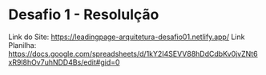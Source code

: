 # Desafio 1 - Resolulção

Link do Site: https://leadingpage-arquitetura-desafio01.netlify.app/
Link Planilha: https://docs.google.com/spreadsheets/d/1kY2I4SEVV88hDdCdbKv0jvZNt6xR9l8hOv7uhNDD4Bs/edit#gid=0

